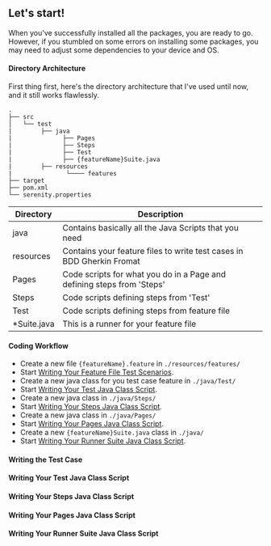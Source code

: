 ##  Let's start!
When you've successfully installed all the packages, you are ready to go. However, if you stumbled on some errors on installing some packages, you may need to adjust some dependencies to your device and OS.

#### Directory Architecture
First thing first, here's the directory architecture that I've used until now, and it still works flawlessly.

    .
    ├── src            
    │   └── test 
    |        ├── java
    |              ├── Pages
    |              ├── Steps
    |              ├── Test
    |              ├── {featureName}Suite.java
    |        ├── resources
    |               └──── features
    ├── target
    ├── pom.xml
    └── serenity.properties

| Directory     | Description                                                       |
| ---------     | ----------------------------------------------------------------- |
| java          | Contains basically all the Java Scripts that you need             |
| resources     | Contains your feature files to write test cases in BDD Gherkin Fromat |
| Pages         | Code scripts for what you do in a Page and defining steps from 'Steps'                      |
| Steps         | Code scripts defining steps from 'Test'                        |
| Test          | Code scripts defining steps from feature file                        |
| *Suite.java   | This is a runner for your feature file                        |

#### Coding Workflow

* Create a new file `{featureName}.feature` in `./resources/features/`
* Start [Writing Your Feature File Test Scenarios](#writing-the-test-case).
* Create a new java class for you test case feature in `./java/Test/`
* Start [Writing Your Test Java Class Script](#writing-your-test-java-class-script).
* Create a new java class in `./java/Steps/`
* Start [Writing Your Steps Java Class Script](#writing-your-steps-java-class-script).
* Create a new java class in `./java/Pages/`
* Start [Writing Your Pages Java Class Script](#writing-your-pages-java-class-script).
* Create a new `{featureName}Suite.java` class in `./java/`
* Start [Writing Your Runner Suite Java Class Script](#writing-your-runner-suite-java-class-script).

#### Writing the Test Case

#### Writing Your Test Java Class Script

#### Writing Your Steps Java Class Script

#### Writing Your Pages Java Class Script

#### Writing Your Runner Suite Java Class Script
